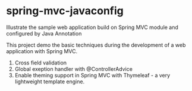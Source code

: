 # spring-mvc-javaconfig
Illustrate the sample web application build on Spring MVC module and configured by Java Annotation

This project demo the basic techniques during the development of a web application with Spring MVC.

1. Cross field validation
2. Global exeption handler with @ControllerAdvice
3. Enable theming support in Spring MVC with Thymeleaf - a very lightweight template engine.
